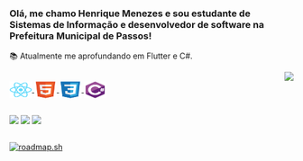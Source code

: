 ### Olá, me chamo Henrique Menezes e sou estudante de Sistemas de Informação e desenvolvedor de software na Prefeitura Municipal de Passos!
📚 Atualmente me aprofundando em Flutter e C#.
<div align="center">
  <a href="https://github.com/menezesho">
  <img align="right" src="https://github-readme-stats.vercel.app/api/top-langs/?username=menezesho&layout=compact&langs_count=7&theme=dracula"/>
</div>
<div style="display: inline_block"><br>
  <img align="center" alt="Menezes-React" height="30" width="40" src="https://raw.githubusercontent.com/devicons/devicon/master/icons/react/react-original.svg">
  <img align="center" alt="Menezes-HTML" height="30" width="40" src="https://raw.githubusercontent.com/devicons/devicon/master/icons/html5/html5-original.svg">
  <img align="center" alt="Menezes-CSS" height="30" width="40" src="https://raw.githubusercontent.com/devicons/devicon/master/icons/css3/css3-original.svg">
  <img align="center" alt="Menezes-Csharp" height="30" width="40" src="https://raw.githubusercontent.com/devicons/devicon/master/icons/csharp/csharp-original.svg">
</div>
  
  ##
 
<div> 
  <a href="https://instagram.com/menezesh.o" target="_blank"><img src="https://img.shields.io/badge/-Instagram-%23E4405F?style=for-the-badge&logo=instagram&logoColor=white" target="_blank"></a>
  <a href = "mailto:henryyquemenezes@hotmail.com"><img src="https://img.shields.io/badge/-Gmail-%23333?style=for-the-badge&logo=gmail&logoColor=white" target="_blank"></a>
  <a href="https://www.linkedin.com/in/henrique-menezes-175bb2216" target="_blank"><img src="https://img.shields.io/badge/-LinkedIn-%230077B5?style=for-the-badge&logo=linkedin&logoColor=white" target="_blank"></a>  
</div>

  ##

<div>
  <a href="https://roadmap.sh"><img src="https://api.roadmap.sh/v1-badge/wide/6578ab095145316d25f475d4?variant=dark" alt="roadmap.sh"/></a>
</div>
